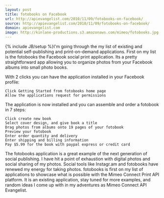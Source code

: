 ```yaml
---
layout: post
title: fotobooks on Facebook
url: http://apievangelist.com/2010/11/09/fotobooks-on-facebook/
source: http://apievangelist.com/2010/11/09/fotobooks-on-facebook/
domain: apievangelist.com
image: http://kinlane-productions.s3.amazonaws.com/mimeo/fotobooks.jpg
---
```

{% include JB/setup %}I'm going through the my list of existing and potential self-publishing and print-on-demand applications.   First on my list is the fotobooks the Facebook social print application.
Its a pretty straightforward app allowing you to organize photos from your Facebook albums into small photo books.

With 2 clicks you can have the application installed in your Facebook profile:

	Click Getting Started from fotobooks home page
	Allow the applications request for permissions

The application is now installed and you can assemble and order a fotobook in 7 steps:

	Click create new book
	Select cover design, and give book a title
	Drag photos from albums onto 19 pages of your fotobook
	Preview your fotobook
	Enter order quantity and delivery
	Enter shipping and billing information
	Pay $5.99 for the book with paypal express or credit card

The fotobooks application is a great example of the next generation of social publishing.  I have hit a point of exhaustion with digital photos and social sharing of my photos.  Social tools like Instagr.am and fotobooks have renewed my energy for taking photos.
fotobooks is first on my list of applications to showcase what is possible with the Mimeo Connect Print API platform.  It is an existing application, stay tuned for more examples, and random ideas I come up with in my adventures as Mimeo Connect API Evangelist.